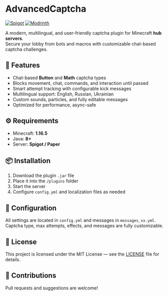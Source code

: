 # AdvancedCaptcha

[![Spigot](https://cdn.jsdelivr.net/npm/@intergrav/devins-badges@3/assets/compact/available/spigot_vector.svg)](https://www.spigotmc.org/resources/127093/)
[![Modrinth](https://cdn.jsdelivr.net/npm/@intergrav/devins-badges@3/assets/compact/available/modrinth_vector.svg)](https://modrinth.com/plugin/advancedcaptcha)

A modern, multilingual, and user-friendly captcha plugin for Minecraft **hub servers**.  
Secure your lobby from bots and macros with customizable chat-based captcha challenges.

## 🔐 Features

- Chat-based **Button** and **Math** captcha types
- Blocks movement, chat, commands, and interaction until passed
- Smart attempt tracking with configurable kick messages
- Multilingual support: English, Russian, Ukrainian
- Custom sounds, particles, and fully editable messages
- Optimized for performance, async-safe

## ⚙️ Requirements

- Minecraft: **1.16.5**
- Java: **8+**
- Server: **Spigot / Paper**

## 📦 Installation

1. Download the plugin `.jar` file
2. Place it into the `/plugins` folder
3. Start the server
4. Configure `config.yml` and localization files as needed

## 📁 Configuration

All settings are located in `config.yml` and messages in `messages_xx.yml`.  
Captcha type, max attempts, effects, and messages are fully customizable.

## 📜 License

This project is licensed under the MIT License — see the [LICENSE](LICENSE) file for details.

## 🤝 Contributions

Pull requests and suggestions are welcome!
